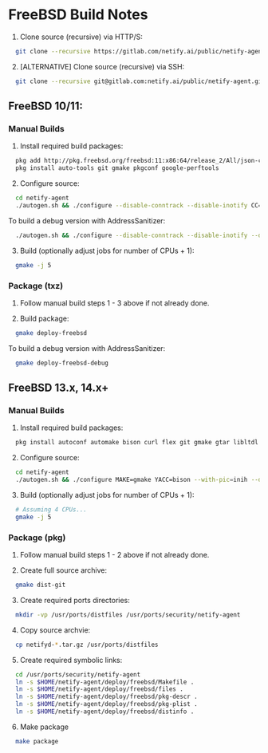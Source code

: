 # FreeBSD Build Notes

1. Clone source (recursive) via HTTP/S:
```sh
  git clone --recursive https://gitlab.com/netify.ai/public/netify-agent.git
```

2. [ALTERNATIVE] Clone source (recursive) via SSH:

```sh
  git clone --recursive git@gitlab.com:netify.ai/public/netify-agent.git
```

## FreeBSD 10/11:

### Manual Builds

1. Install required build packages:
```sh
  pkg add http://pkg.freebsd.org/freebsd:11:x86:64/release_2/All/json-c-0.13.txz
  pkg install auto-tools git gmake pkgconf google-perftools
```
2. Configure source:

```sh
  cd netify-agent
  ./autogen.sh && ./configure --disable-conntrack --disable-inotify CC=clang CXX=clang++ MAKE=gmake
```
To build a debug version with AddressSanitizer:
```sh
  ./autogen.sh && ./configure --disable-conntrack --disable-inotify --disable-libtcmalloc CC=clang CXX=clang++ CFLAGS='-O1 -fsanitize=address -fno-omit-frame-pointer' CXXFLAGS='-O1 -fsanitize=address -fno-omit-frame-pointer' MAKE=gmake
```
3. Build (optionally adjust jobs for number of CPUs + 1):
```sh
  gmake -j 5
```

### Package (txz)

1. Follow manual build steps 1 - 3 above if not already done.

2. Build package:
```sh
  gmake deploy-freebsd
```
To build a debug version with AddressSanitizer:
```sh
  gmake deploy-freebsd-debug
```

## FreeBSD 13.x, 14.x+

### Manual Builds

1. Install required build packages:
```sh
  pkg install autoconf automake bison curl flex git gmake gtar libltdl libpcap libtool pkgconf
```

2. Configure source:

```sh
  cd netify-agent
  ./autogen.sh && ./configure MAKE=gmake YACC=bison --with-pic=inih --disable-libtcmalloc
```

3. Build (optionally adjust jobs for number of CPUs + 1):
```sh
  # Assuming 4 CPUs...
  gmake -j 5
```

### Package (pkg)

1. Follow manual build steps 1 - 2 above if not already done.

2. Create full source archive:
```sh
  gmake dist-git
```

3. Create required ports directories:
```sh
  mkdir -vp /usr/ports/distfiles /usr/ports/security/netify-agent
```

4. Copy source archvie:
```sh
  cp netifyd-*.tar.gz /usr/ports/distfiles
```

5. Create required symbolic links:
```sh
  cd /usr/ports/security/netify-agent
  ln -s $HOME/netify-agent/deploy/freebsd/Makefile .
  ln -s $HOME/netify-agent/deploy/freebsd/files .
  ln -s $HOME/netify-agent/deploy/freebsd/pkg-descr .
  ln -s $HOME/netify-agent/deploy/freebsd/pkg-plist .
  ln -s $HOME/netify-agent/deploy/freebsd/distinfo .
```

6. Make package
```sh
  make package
```
